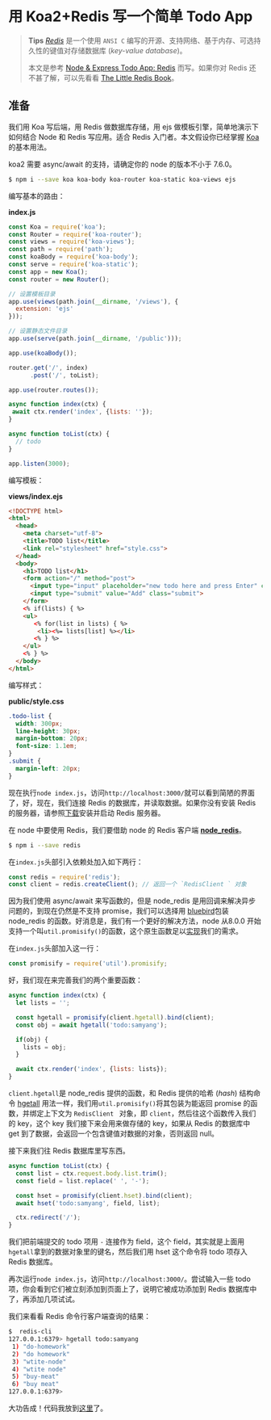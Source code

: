 # 用 Koa2+Redis 写一个简单 Todo App

>**Tips**
> [*Redis*](http://www.redis.cn/) 是一个使用 `ANSI C` 编写的开源、支持网络、基于内存、可选持久性的键值对存储数据库 (*key-value database*)。
> 
> 本文是参考 [Node & Express Todo App: Redis](https://javascriptplayground.com/blog/2012/06/node-express-todo-app-redis) 而写。如果你对 Redis 还不甚了解，可以先看看 [The Little Redis Book](http://openmymind.net/2012/1/23/The-Little-Redis-Book/)。

## 准备

我们用 Koa 写后端，用 Redis 做数据库存储，用 ejs 做模板引擎，简单地演示下如何结合 Node 和 Redis 写应用。适合 Redis 入门者。本文假设你已经掌握 [Koa](https://github.com/koajs/koa) 的基本用法。

koa2 需要 async/await 的支持，请确定你的 node 的版本不小于 7.6.0。

```bash
$ npm i --save koa koa-body koa-router koa-static koa-views ejs
```

编写基本的路由：

**index.js**

```js
const Koa = require('koa');
const Router = require('koa-router');
const views = require('koa-views');
const path = require('path');
const koaBody = require('koa-body');
const serve = require('koa-static');
const app = new Koa();
const router = new Router();

// 设置模板目录
app.use(views(path.join(__dirname, '/views'), {
  extension: 'ejs'
}));

// 设置静态文件目录
app.use(serve(path.join(__dirname, '/public')));

app.use(koaBody());

router.get('/', index)
      .post('/', toList);

app.use(router.routes());

async function index(ctx) {
 await ctx.render('index', {lists: ''});
}

async function toList(ctx) {
  // todo
}

app.listen(3000);
```

编写模板：

**views/index.ejs**

```html
<!DOCTYPE html>
<html>
  <head>
    <meta charset="utf-8">
    <title>TODO list</title>
    <link rel="stylesheet" href="style.css">
  </head>
  <body>
    <h1>TODO list</h1>
    <form action="/" method="post">
      <input type="input" placeholder="new todo here and press Enter" class="todo-list" name="list">
      <input type="submit" value="Add" class="submit">
    </form>
    <% if(lists) { %>
    <ul>
       <% for(list in lists) { %>
        <li><%= lists[list] %></li>
       <% } %>
    </ul>
    <% } %>
  </body>
</html>
```

编写样式：

**public/style.css**

```css
.todo-list {
  width: 300px;
  line-height: 30px;
  margin-bottom: 20px;
  font-size: 1.1em;
}
.submit {
  margin-left: 20px;
}
```

现在执行`node index.js`，访问`http://localhost:3000/`就可以看到简陋的界面了，好，现在，我们连接 Redis 的数据库，并读取数据。如果你没有安装 Redis 的服务器，请参照[下载](http://www.redis.cn/download.html)安装并启动 Redis 服务器。

在 node 中要使用 Redis，我们要借助 node 的 Redis 客户端 **[node_redis](https://github.com/NodeRedis/node_redis)**。

```bash
$ npm i --save redis
```

在`index.js`头部引入依赖处加入如下两行：

```js
const redis = require('redis');
const client = redis.createClient(); // 返回一个 `RedisClient ` 对象
```

因为我们使用 async/await 来写函数的，但是 node_redis 是用回调来解决异步问题的，到现在仍然是不支持 promise，我们可以选择用 [bluebird](https://github.com/NodeRedis/node_redis#promises)包装 node_redis 的函数。好消息是，我们有一个更好的解决方法，node 从8.0.0 开始支持一个叫`util.promisify()`的函数，这个原生函数足以[实现](http://2ality.com/2017/05/util-promisify.html)我们的需求。

在`index.js`头部加入这一行：

```js
const promisify = require('util').promisify;
```

好，我们现在来完善我们的两个重要函数：

```js
async function index(ctx) {
  let lists = '';

  const hgetall = promisify(client.hgetall).bind(client);
  const obj = await hgetall('todo:samyang');

  if(obj) {
    lists = obj;
  }

  await ctx.render('index', {lists: lists});
}
```

`client.hgetall`是 node_redis 提供的函数，和 Redis 提供的哈希 (*hash*) 结构命令 [hgetall](http://redisdoc.com/hash/hgetall.html) 用法一样，我们用`util.promisify()`将其包装为能返回 promise 的函数，并绑定上下文为 `RedisClient ` 对象，即 `client`，然后往这个函数传入我们的 key，这个 key 我们接下来会用来做存储的 key，如果从 Redis 的数据库中 get 到了数据，会返回一个包含键值对数据的对象，否则返回 null。

接下来我们往 Redis 数据库里写东西。

```js
async function toList(ctx) {
  const list = ctx.request.body.list.trim();
  const field = list.replace(' ', '-');

  const hset = promisify(client.hset).bind(client);
  await hset('todo:samyang', field, list);

  ctx.redirect('/');
}
```

我们把前端提交的 todo 项用 `-` 连接作为 field，这个 field，其实就是上面用`hgetall`拿到的数据对象里的键名，然后我们用 hset 这个命令将 todo 项存入 Redis 数据库。

再次运行`node index.js`，访问`http://localhost:3000/`。尝试输入一些 todo 项，你会看到它们被立刻添加到页面上了，说明它被成功添加到 Redis 数据库中了，再添加几项试试。

我们来看看 Redis 命令行客户端查询的结果：

```bash
$  redis-cli
127.0.0.1:6379> hgetall todo:samyang
 1) "do-homework"
 2) "do homework"
 3) "wtite-node"
 4) "wtite node"
 5) "buy-meat"
 6) "buy meat"
127.0.0.1:6379>
```

大功告成！代码我放到[这里](https://github.com/yangkean/redis-demo)了。

